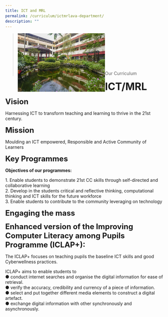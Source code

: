 ```yaml
---
title: ICT and MRL
permalink: /curriculum/ictmrlava-department/
description: ""
---
```

><img src="images/Curriculum/Picture-3-min.jpg"  
     style="width:60%"
			align="left"><br><br><br><br><br><br><br>
>Our Curriculum

**<font size=6>ICT/MRL</font>**

**<font size=5>Vision</font>**

Harnessing ICT to transform teaching and learning to thrive in the 21st century.

**<font size=5>Mission</font>**

Moulding an ICT empowered, Responsible and Active Community of Learners

**<font size=5>Key Programmes</font>**

**Objectives of our programmes:**

1\. Enable students to demonstrate 21st CC skills through self-directed and collaborative learning  
2\. Develop in the students critical and reflective thinking, computational thinking and ICT skills for the future workforce  
3\. Enable students to contribute to the community leveraging on technology

**<font size=5>Engaging the mass</font>**

**<font size=5>Enhanced version of the Improving Computer Literacy among Pupils Programme (ICLAP+):</font>**


The ICLAP+ focuses on teaching pupils the baseline ICT skills and good Cyberwellness practices.

ICLAP+ aims to enable students to  
● conduct internet searches and organise the digital information for ease of retrieval.  
● verify the accuracy, credibility and currency of a piece of information.  
● select and put together different media elements to construct a digital artefact.  
● exchange digital information with other synchronously and asynchronously.